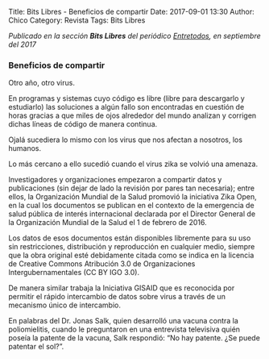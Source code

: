 Title: Bits Libres - Beneficios de compartir
Date: 2017-09-01 13:30
Author: Chico
Category: Revista
Tags: Bits Libres

_Publicado en la sección **Bits Libres** del periódico [Entretodos](http://periodicoentretodos.mx/version-impresa/), en septiembre del 2017_

<!-- break -->

### Beneficios de compartir

Otro año, otro virus.

En programas y sistemas cuyo código es libre (libre para descargarlo y estudiarlo) las soluciones a algún fallo son encontradas en cuestión de horas gracias a que miles de ojos alrededor del mundo analizan y corrigen dichas líneas de código de manera continua.

Ojalá sucediera lo mismo con los virus que nos afectan a nosotros, los humanos.

Lo más cercano a ello sucedió cuando el virus zika se volvió una amenaza.

Investigadores y organizaciones empezaron a compartir datos y publicaciones (sin dejar de lado la revisión por pares tan necesaria); entre ellos, la Organización Mundial de la Salud promovió la iniciativa Zika Open, en la cual los documentos se publican en el contexto de la emergencia de salud pública de interés internacional declarada por el Director General de la Organización Mundial de la Salud el 1 de febrero de 2016.

Los datos de esos documentos están disponibles libremente para su uso sin restricciones, distribución y reproducción en cualquier medio, siempre que la obra original esté debidamente citada como se indica en la licencia de Creative Commons Atribución 3.0 de Organizaciones Intergubernamentales (CC BY IGO 3.0).

De manera similar trabaja la Iniciativa GISAID que es reconocida por permitir el rápido intercambio de datos sobre virus a través de un mecanismo único de intercambio.

En palabras del Dr. Jonas Salk, quien desarrolló una vacuna contra la poliomielitis, cuando le preguntaron en una entrevista televisiva quién poseía la patente de la vacuna, Salk respondió: “No hay patente. ¿Se puede patentar el sol?”.
